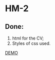 # HM-2

## Done:
1. html for the СV;
2. Styles of css used.

[DEMO](https://evgenywas.github.io/tms-hm-two/)
